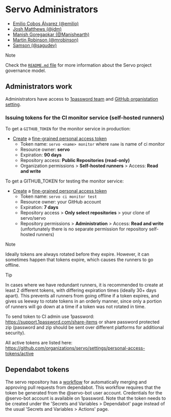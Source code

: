 # Servo Administrators

- [Emilio Cobos Álvarez (@emilio)](https://github.com/emilio)
- [Josh Matthews (@jdm)](https://github.com/jdm)
- [Manish Goregaokar (@Manishearth)](https://github.com/Manishearth)
- [Martin Robinson (@mrobinson)](https://github.com/mrobinson)
- [Samson (@sagudev)](https://github.com/sagudev)

> [!NOTE]
> Check the [`README.md` file](README.md) for more information about the Servo project governance model.

## Administrators work

Administrators have access to [1password team](https://servo-team.1password.com) and [GitHub organistation setting](https://github.com/organizations/servo/settings/profile).

### Issuing tokens for the CI monitor service (self-hosted runners)

To get a `GITHUB_TOKEN` for the monitor service in production:

- [Create](https://docs.github.com/en/authentication/keeping-your-account-and-data-secure/managing-your-personal-access-tokens) a [fine-grained personal access token](https://github.com/settings/personal-access-tokens/new)
    - Token name: `servo <name> monitor` where `name` is name of ci monitor
    - Resource owner: **servo**
    - Expiration: **90 days**
    - Repository access: **Public Repositories (read-only)**
    - Organization permissions > **Self-hosted runners** > Access: **Read and write**

To get a GITHUB_TOKEN for testing the monitor service:

- [Create](https://docs.github.com/en/authentication/keeping-your-account-and-data-secure/managing-your-personal-access-tokens) a [fine-grained personal access token](https://github.com/settings/personal-access-tokens/new)
    - Token name: `servo ci monitor test`
    - Resource owner: your GitHub account
    - Expiration: **7 days**
    - Repository access > **Only select repositories** > your clone of servo/servo
    - Repository permissions > **Administration** > Access: **Read and write** (unfortunately there is no separate permission for repository self-hosted runners)
 
> [!NOTE]
> Ideally tokens are always rotated before they expire.
> However, it can sometimes happen that tokens expire, which causes the runners to go offline.

> [!TIP]
> In cases where we have redundant runners, it is recommended to create at least 2 different tokens, with differing expiration times (ideally 30+ days apart).
> This prevents all runners from going offline if a token expires, and gives us leeway to rotate tokens in an orderly manner, since only a portion of runners will go down at a time if a token was not rotated in time.
 
To send token to CI admin use 1password: <https://support.1password.com/share-items> or share password protected zip (password and zip should be sent over different platforms for additional security).

All active tokens are listed here: <https://github.com/organizations/servo/settings/personal-access-tokens/active>

## Dependabot tokens

The servo repository has a [workflow](https://github.com/servo/servo/blob/main/.github/workflows/auto-merge-updates.yml) for automatically merging and approving pull requests from dependabot.
This workflow requires that the token be generated from the @servo-bot user account.
Credentials for the @servo-bot account is available on 1password.
Note that the token needs to be created under the 'Secrets and Variables > Dependabot' page instead of the usual 'Secrets and Variables > Actions' page.
